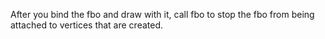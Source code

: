 After you bind the fbo and draw with it, call fbo to stop the fbo from being attached to vertices that are created.
